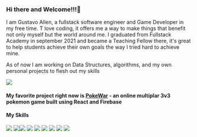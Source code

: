 ### Hi there and Welcome!!!👋

I am Gustavo Allen, a fullstack software engineer and Game Developer in my free time. T love coding, it offers me a way to make things that benefit not only myself but the world around me. I graduated from Fullstack Academy in september 2021 and became a Teaching Fellow there, it's great to help students achieve their own goals the way I tried hard to achieve mine.

As of now I am working on Data Structures, algorithms, and my own personal projects to flesh out my skills

<img src="http://31.media.tumblr.com/f970b5c464bfbc83f150a1727e96ba87/tumblr_mgikkqUdqC1s2mpexo1_r1_500.gif">
  
#### My favorite project right now is [PokeWar](https://github.com/bell-peppers/PokeWar) - an online multiplar 3v3 pokemon game built using React and Firebase

#### **My Skills**

 <img src="https://img.icons8.com/color/48/000000/html-5.png"/> <img src="https://img.icons8.com/color/48/000000/css3.png"/><img src="https://img.icons8.com/color/48/000000/javascript--v1.png"/>
 <img src="https://img.icons8.com/fluency/48/000000/node-js.png"/>
 <img src="https://img.icons8.com/ultraviolet/48/000000/react.png"/>
 <img src="https://img.icons8.com/color/48/000000/redux.png"/>
 <img src="https://img.icons8.com/color/48/000000/material-ui.png"/>
<img src="https://img.icons8.com/color/48/000000/postgreesql.png"/> <img src="https://img.icons8.com/color/48/000000/firebase.png"/>

<!--
**Gustavo-Blu/Gustavo-Blu** is a ✨ _special_ ✨ repository because its `README.md` (this file) appears on your GitHub profile.

Here are some ideas to get you started:

- 🔭 I’m currently working on ...
- 🌱 I’m currently learning ...
- 👯 I’m looking to collaborate on ...
- 🤔 I’m looking for help with ...
- 💬 Ask me about ...
- 📫 How to reach me: ...
- 😄 Pronouns: ...
- ⚡ Fun fact: ...
-->
